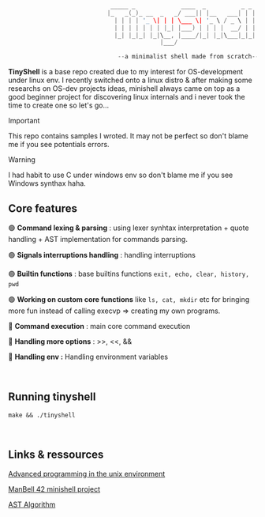 ```C

                             _____ _             ____  _          _ _ 
                            |_   _(_)_ __  _   _/ ___|| |__   ___| | |
                              | | | | '_ \| | | \___ \| '_ \ / _ \ | |
                              | | | | | | | |_| |___) | | | |  __/ | |
                              |_| |_|_| |_|\__, |____/|_| |_|\___|_|_|
                                           |___/

                               --a minimalist shell made from scratch--

```

**TinyShell** is a base repo created due to my interest for OS-development under linux env. I recently switched onto a linux distro & after making some researchs on OS-dev projects ideas, minishell always came on top as a good beginner project for discovering linux internals and i never took the time to create one so let's go...

>[!Important]
>This repo contains samples I wroted. It may not be perfect so don't blame me if you see potentials errors.

>[!Warning]
>I had habit to use C under windows env so don't blame me if you see Windows synthax haha.

## Core features 

🟢 **Command lexing & parsing** : using lexer synhtax interpretation + quote handling + AST implementation for commands parsing.

🟢 **Signals interruptions handling** : handling interruptions

🟢 **Builtin functions** : base builtins functions `exit, echo, clear, history, pwd`

🟢 **Working on custom core functions** like `ls, cat, mkdir` etc for bringing more fun instead of calling execvp => creating my own programs.

🔴 **Command execution** : main core command execution

🔴 **Handling more options** : >>, <<, &&

🔴 **Handling env :** Handling environment variables


<br>

## Running tinyshell 

`make && ./tinyshell`

<br>

## Links & ressources

<a href="https://github.com/zwan074/technical-books/blob/master/Advanced.Programming.in.the.UNIX.Environment.3rd.Edition.0321637739.pdf" target="_blank">Advanced programming in the unix environment</a>

<a href="https://m4nnb3ll.medium.com/minishell-building-a-mini-bash-a-42-project-b55a10598218" target="_blank">ManBell 42 minishell project</a>

<a href="https://medium.com/basecs/leveling-up-ones-parsing-game-with-asts-d7a6fc2400ff" target="_blank">AST Algorithm</a>
